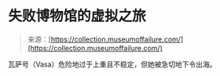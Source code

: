 <!--yml

类别：未分类

日期：2024年05月27日 14:52:52

-->

# 失败博物馆的虚拟之旅

> 来源：[https://collection.museumoffailure.com/](https://collection.museumoffailure.com/)

瓦萨号（Vasa）危险地过于上重且不稳定，但她被急切地下令出海。
